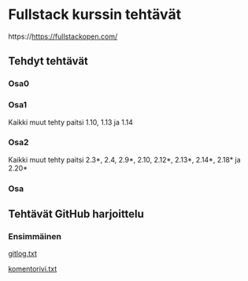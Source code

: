 # Fullstack kurssin tehtävät
https://https://fullstackopen.com/

## Tehdyt tehtävät
### Osa0
### Osa1
Kaikki muut tehty paitsi 1.10, 1.13 ja 1.14
### Osa2
Kaikki muut tehty paitsi 2.3*, 2.4, 2.9*, 2.10, 2.12*, 2.13*, 2.14*, 2.18* ja 2.20* 

### Osa



## Tehtävät GitHub harjoittelu

### Ensimmäinen

[gitlog.txt](https://github.com/jmkahko/fullstack_harjoitustyot/blob/master/GitHub_harjoittelu/viikko1/gitlog.txt)

[komentorivi.txt](https://github.com/jmkahko/fullstack_harjoitustyot/blob/master/GitHub_harjoittelu/viikko1/komentorivi.txt)



